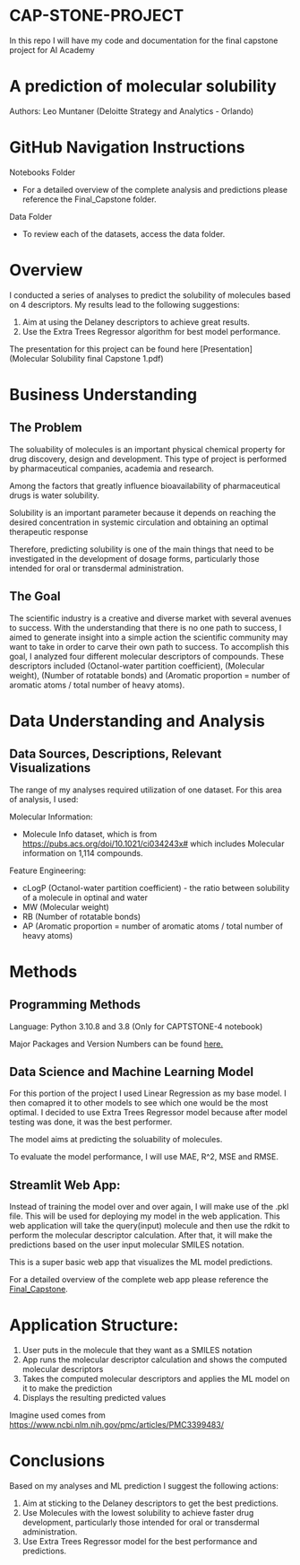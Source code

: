 # CAP-STONE-PROJECT
In this repo I will have my code and documentation for the final capstone project for AI Academy 

# A prediction of molecular solubility 
Authors: Leo Muntaner 
(Deloitte Strategy and Analytics - Orlando)

# GitHub Navigation Instructions 

Notebooks Folder

- For a detailed overview of the complete analysis and predictions please reference the Final_Capstone folder. 

Data Folder

- To review each of the datasets, access the data folder. 

# Overview

I conducted a series of analyses to predict the solubility of molecules based on 4 descriptors. My results lead to the following suggestions:

1. Aim at using the Delaney descriptors to achieve great results. 
2. Use the Extra Trees Regressor algorithm for best model performance. 

The presentation for this project can be found here [Presentation](Molecular Solubility final Capstone 1.pdf)

# Business Understanding

## The Problem

The soluability of molecules is an important physical chemical property for drug discovery, design and development. 
This type of project is performed by pharmaceutical companies, academia and research.

Among the factors that greatly influence bioavailability of pharmaceutical drugs is water solubility. 

Solubility is an important parameter because it depends on reaching the desired concentration in systemic circulation and obtaining an optimal therapeutic response

Therefore, predicting solubility is one of the main things that need to be investigated in the development of dosage forms, particularly those intended for oral or transdermal administration.

## The Goal

The scientific industry is a creative and diverse market with several avenues to success. With the understanding that there is no one path to success, I aimed to generate insight into a simple action the scientific community may want to take in order to carve their own path to success. To accomplish this goal, I analyzed four different molecular descriptors of compounds. These descriptors included (Octanol-water partition coefficient), (Molecular weight), (Number of rotatable bonds) and (Aromatic proportion = number of aromatic atoms / total number of heavy atoms). 

# Data Understanding and Analysis

## Data Sources, Descriptions, Relevant Visualizations

The range of my analyses required utilization of one dataset. For this area of analysis, I used:

Molecular Information:
 - Molecule Info dataset, which is from https://pubs.acs.org/doi/10.1021/ci034243x# which includes Molecular information on 1,114 compounds.
 
Feature Engineering:
 - cLogP (Octanol-water partition coefficient) - the ratio between solubility of a molecule in optinal and water
 - MW (Molecular weight)
 - RB (Number of rotatable bonds)
 - AP (Aromatic proportion = number of aromatic atoms / total number of heavy atoms)

# Methods 

## Programming Methods

Language: Python 3.10.8 and 3.8 (Only for CAPTSTONE-4 notebook)

Major Packages and Version Numbers can be found [here.](requirements.txt)
    
## Data Science and Machine Learning Model

For this portion of the project I used Linear Regression as my base model. I then comapred it to other models to see which one would be the most optimal. I decided to use Extra Trees Regressor model because after model testing was done, it was the best performer.

The model aims at predicting the soluability of molecules.

To evaluate the model performance, I will use MAE, R^2, MSE and RMSE.

## Streamlit Web App:

Instead of training the model over and over again, I will make use of the .pkl file. This will be used for deploying my model in the web application.
This web application will take the query(input) molecule and then use the rdkit to perform the molecular descriptor calculation. After that, it will make the predictions based on the user input molecular SMILES notation.

This is a super basic web app that visualizes the ML model predictions.

For a detailed overview of the complete web app please reference the [Final_Capstone](sol_app.py). 

# Application Structure:

1. User puts in the molecule that they want as a SMILES notation
2. App runs the molecular descriptor calculation and shows the computed molecular descriptors
3. Takes the computed molecular descriptors and applies the ML model on it to make the prediction
4. Displays the resulting predicted values 

Imagine used comes from https://www.ncbi.nlm.nih.gov/pmc/articles/PMC3399483/

# Conclusions 

Based on my analyses and ML prediction I suggest the following actions:

1. Aim at sticking to the Delaney descriptors to get the best predictions. 
2. Use Molecules with the lowest solubility to achieve faster drug development, particularly those intended for oral or transdermal administration.
3. Use Extra Trees Regressor model for the best performance and predictions. 
